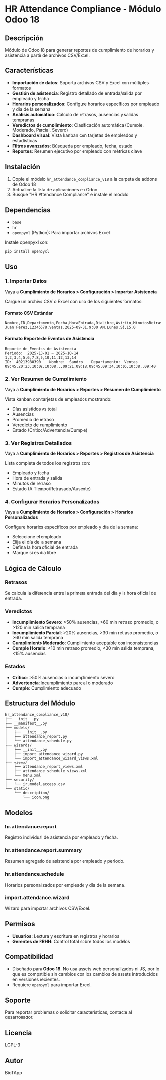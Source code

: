# HR Attendance Compliance - Módulo Odoo 18

## Descripción

Módulo de Odoo 18 para generar reportes de cumplimiento de horarios y asistencia a partir de archivos CSV/Excel.

## Características

- **Importación de datos**: Soporta archivos CSV y Excel con múltiples formatos
- **Gestión de asistencia**: Registro detallado de entrada/salida por empleado y fecha
- **Horarios personalizados**: Configure horarios específicos por empleado y día de la semana
- **Análisis automático**: Cálculo de retrasos, ausencias y salidas tempranas
- **Veredictos de cumplimiento**: Clasificación automática (Cumple, Moderado, Parcial, Severo)
- **Dashboard visual**: Vista kanban con tarjetas de empleados y estadísticas
- **Filtros avanzados**: Búsqueda por empleado, fecha, estado
- **Reportes**: Resumen ejecutivo por empleado con métricas clave

## Instalación

1. Copie el módulo `hr_attendance_compliance_v18` a la carpeta de addons de Odoo 18
2. Actualice la lista de aplicaciones en Odoo
3. Busque "HR Attendance Compliance" e instale el módulo

## Dependencias

- `base`
- `hr`
- `openpyxl` (Python): Para importar archivos Excel

Instale openpyxl con:
```bash
pip install openpyxl
```

## Uso

### 1. Importar Datos

Vaya a **Cumplimiento de Horarios > Configuración > Importar Asistencia**

Cargue un archivo CSV o Excel con uno de los siguientes formatos:

#### Formato CSV Estándar

```csv
Nombre,ID,Departamento,Fecha,HoraEntrada,DiaLibre,Asistio,MinutosRetraso,MinutosSalidaTemprana
Juan Perez,12345678,Ventas,2025-09-01,9:00 AM,Lunes,Si,15,0
```

#### Formato Reporte de Eventos de Asistencia

```
Reporte de Eventos de Asistencia
Periodo:  2025-10-01 ~ 2025-10-14
1,2,3,4,5,6,7,8,9,10,11,12,13,14
ID:  40213980390    Nombre:  Sandro    Departamento:  Ventas
09:45,20:23,10:02,10:08,,,09:21,09:18,09:45,09:34,10:16,10:38,,09:40
```

### 2. Ver Resumen de Cumplimiento

Vaya a **Cumplimiento de Horarios > Reportes > Resumen de Cumplimiento**

Vista kanban con tarjetas de empleados mostrando:
- Días asistidos vs total
- Ausencias
- Promedio de retraso
- Veredicto de cumplimiento
- Estado (Crítico/Advertencia/Cumple)

### 3. Ver Registros Detallados

Vaya a **Cumplimiento de Horarios > Reportes > Registros de Asistencia**

Lista completa de todos los registros con:
- Empleado y fecha
- Hora de entrada y salida
- Minutos de retraso
- Estado (A Tiempo/Retrasado/Ausente)

### 4. Configurar Horarios Personalizados

Vaya a **Cumplimiento de Horarios > Configuración > Horarios Personalizados**

Configure horarios específicos por empleado y día de la semana:
- Seleccione el empleado
- Elija el día de la semana
- Defina la hora oficial de entrada
- Marque si es día libre

## Lógica de Cálculo

### Retrasos

Se calcula la diferencia entre la primera entrada del día y la hora oficial de entrada.

### Veredictos

- **Incumplimiento Severo**: >50% ausencias, >60 min retraso promedio, o >120 min salida temprana
- **Incumplimiento Parcial**: >20% ausencias, >30 min retraso promedio, o >60 min salida temprana
- **Cumplimiento Moderado**: Cumplimiento aceptable con inconsistencias
- **Cumple Horario**: <10 min retraso promedio, <30 min salida temprana, <15% ausencias

### Estados

- **Crítico**: >50% ausencias o incumplimiento severo
- **Advertencia**: Incumplimiento parcial o moderado
- **Cumple**: Cumplimiento adecuado

## Estructura del Módulo

```
hr_attendance_compliance_v18/
├── __init__.py
├── __manifest__.py
├── models/
│   ├── __init__.py
│   ├── attendance_report.py
│   └── attendance_schedule.py
├── wizards/
│   ├── __init__.py
│   ├── import_attendance_wizard.py
│   └── import_attendance_wizard_views.xml
├── views/
│   ├── attendance_report_views.xml
│   ├── attendance_schedule_views.xml
│   └── menu.xml
├── security/
│   └── ir.model.access.csv
└── static/
    └── description/
        └── icon.png
```

## Modelos

### hr.attendance.report
Registro individual de asistencia por empleado y fecha.

### hr.attendance.report.summary
Resumen agregado de asistencia por empleado y periodo.

### hr.attendance.schedule
Horarios personalizados por empleado y día de la semana.

### import.attendance.wizard
Wizard para importar archivos CSV/Excel.

## Permisos

- **Usuarios**: Lectura y escritura en registros y horarios
- **Gerentes de RRHH**: Control total sobre todos los modelos

## Compatibilidad

- Diseñado para **Odoo 18**. No usa assets web personalizados ni JS, por lo que es compatible sin cambios con los cambios de assets introducidos en versiones recientes.
- Requiere `openpyxl` para importar Excel.

## Soporte

Para reportar problemas o solicitar características, contacte al desarrollador.

## Licencia

LGPL-3

## Autor

BioTApp